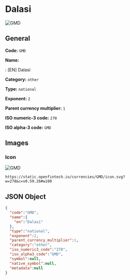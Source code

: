 
# Dalasi 
![GMD](https://static.openfintech.io/currencies/GMD/icon.svg?w=278&c=v0.59.26#w100)  

## General 
 
**Code:** `GMD` 
 
**Name:** 
 
:	[EN] Dalasi 
 
**Category:** `other` 
 
**Type:** `national` 
 
**Exponent:** `2` 
 
**Parent currency multiplier:** `1` 
 
**ISO numeric-3 code:** `270` 
 
**ISO alpha-3 code:** `GMD` 
 

## Images 

### Icon 
 
![GMD](https://static.openfintech.io/currencies/GMD/icon.svg?w=278&c=v0.59.26#w100)  

```
https://static.openfintech.io/currencies/GMD/icon.svg?w=278&c=v0.59.26#w100
```  

## JSON Object 

```json
{
  "code":"GMD",
  "name":{
    "en":"Dalasi"
  },
  "type":"national",
  "exponent":2,
  "parent_currency_multiplier":1,
  "category":"other",
  "iso_numeric3_code":"270",
  "iso_alpha3_code":"GMD",
  "symbol":null,
  "native_symbol":null,
  "metadata":null
}
```  
